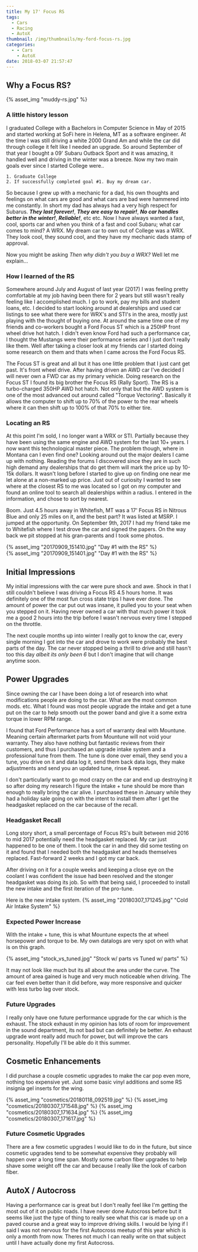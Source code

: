 ```yaml
---
title: My 17' Focus RS
tags:
  - Cars
  - Racing
  - AutoX
thumbnail: /img/thumbnails/my-ford-focus-rs.jpg
categories:
  - - Cars
    - AutoX
date: 2018-03-07 21:57:47
---
```




## Why a Focus RS?

{% asset_img "muddy-rs.jpg" %}

### A little history lesson
I graduated College with a Bachelors in Computer Science in May of 2015 and started working at SoFi here in Helena, MT as a software engineer. At the time I was still driving a white 2000 Grand Am and while the car did through college it felt like I needed an upgrade. So around September of that year I bought a 09' Subaru Outback Sport and it was amazing, it handled well and driving in the winter was a breeze. Now my two main goals ever since I started College were..  

	1. Graduate College
	2. If successfully completed goal #1. Buy my dream car.

So because I grew up with a mechanic for a dad, his own thoughts and feelings on what cars are good and what cars are bad were hammered into me constantly. In short my dad has always had a very high respect for Subarus. **_They last forever!_**, **_They are easy to repair!_**, **_No car handles better in the winter!_**, **_Reliable!_**, etc etc. Now I have always wanted a fast, cool, sports car and when you think of a fast and cool Subaru; what car comes to mind? A WRX. My dream car to own out of College was a WRX. They look cool, they sound cool, and they have my mechanic dads stamp of approval. 

Now you might be asking _Then why didn't you buy a WRX?_ Well let me explain... 

### How I learned of the RS
Somewhere around July and August of last year (2017) I was feeling pretty comfortable at my job having been there for 2 years but still wasn't really feeling like I accomplished much. I go to work, pay my bills and student loans, etc. I decided to start looking around at dealerships and used car listings to see what there were for WRX's and STI's in the area, mostly just playing with the thought of buying one. At around the same time one of my friends and co-workers bought a Ford Focus ST which is a 250HP front wheel drive hot hatch. I didn't even know Ford had such a performance car, I thought the Mustangs were their performance series and I just don't really like them. Well after taking a closer look at my friends car I started doing some research on them and thats when I came across the Ford Focus RS.

The Focus ST is great and all but it has one little problem that I just cant get past. It's front wheel drive. After having driven an AWD car I've decided I will never own a FWD car as my primary vehicle. Doing research on the Focus ST I found its big brother the Focus RS (Rally Sport). The RS is a turbo-charged 350HP AWD hot hatch. Not only that but the AWD system is one of the most advanced out around called "Torque Vectoring". Basically it allows the computer to shift up to 70% of the power to the rear wheels where it can then shift up to 100% of that 70% to either tire.

### Locating an RS
At this point I'm sold, I no longer want a WRX or STI. Partially because they have been using the same engine and AWD system for the last 10+ years. I now want this technological master piece. The problem though, where in Montana can I even find one? Looking around out the major dealers I came up with nothing. Reading the forums I discovered since they are in such high demand any dealerships that do get them will mark the price up by 10-15k dollars. It wasn't long before I started to give up on finding one near me let alone at a non-marked up price. Just out of curiosity I wanted to see where at the closest RS to me was located so I got on my computer and found an online tool to search all dealerships within a radius. I entered in the information, and chose to sort by nearest. 

Boom. Just 4.5 hours away in Whitefish, MT was a 17' Focus RS in Nitrous Blue and only 25 miles on it, and the best part? It was listed at MSRP. I jumped at the opportunity. On September 9th, 2017 I had my friend take me to Whitefish where I test drove the car and signed the papers. On the way back we pit stopped at his gran-parents and I took some photos. 

{% asset_img "20170909_151410.jpg" "Day #1 with the RS" %}
</br>
{% asset_img "20170909_151401.jpg" "Day #1 with the RS" %}

## Initial Impressions

My initial impressions with the car were pure shock and awe. Shock in that I still couldn't believe I was driving a Focus RS 4.5 hours home. It was definitely one of the most fun cross state trips I have ever done. The amount of power the car put out was insane, it pulled you to your seat when you stepped on it. Having never owned a car with that much power it took me a good 2 hours into the trip before I wasn't nervous every time I stepped on the throttle. 

The next couple months up into winter I really got to know the car, every single morning I got into the car and drove to work were probably the best parts of the day. The car never stopped being a thrill to drive and still hasn't too this day _albeit its only been 6_ but I don't imagine that will change anytime soon. 

## Power Upgrades

Since owning the car I have been doing a lot of research into what modifications people are doing to the car. What are the most common mods. etc. What I found was most people upgrade the intake and get a tune put on the car to help smooth out the power band and give it a some extra torque in lower RPM range. 

I found that Ford Performance has a sort of warranty deal with Mountune. Meaning certain aftermarket parts from Mountune will not void your warranty. They also have nothing but fantastic reviews from their customers, and thus I purchased an upgrade intake system and a professional tune from them. The tune is done over email, they send you a tune, you drive on it and data log it, send them back data logs, they make adjustments and send you an updated tune, rinse & repeat. 

I don't particularly want to go mod crazy on the car and end up destroying it so after doing my research I figure the intake + tune should be more than enough to really bring the car alive. I purchased these in January while they had a holiday sale going on with the intent to install them after I get the headgasket replaced on the car because of the recall. 

### Headgasket Recall

Long story short, a small percentage of Focus RS's built between mid 2016 to mid 2017 potentially need the headgasket replaced. My car just happened to be one of them. I took the car in and they did some testing on it and found that I needed both the headgasket and heads themselves replaced. Fast-forward 2 weeks and I got my car back. 

After driving on it for a couple weeks and keeping a close eye on the coolant I was confident the issue had been resolved and the stonger headgasket was doing its job. So with that being said, I proceeded to install the new intake and the first iteration of the pro-tune. 

Here is the new intake system.
{% asset_img "20180307_171245.jpg" "Cold Air Intake System" %}

### Expected Power Increase

With the intake + tune, this is what Mountune expects the at wheel horsepower and torque to be. My own datalogs are very spot on with what is on this graph.

{% asset_img "stock_vs_tuned.jpg" "Stock w/ parts vs Tuned w/ parts" %}

It may not look like much but its all about the area under the curve. The amount of area gained is huge and very much noticeable when driving. The car feel even better than it did before, way more responsive and quicker with less turbo lag over stock.

### Future Upgrades

I really only have one future performance upgrade for the car which is the exhaust. The stock exhaust in my opinion has lots of room for improvement in the sound department, its not bad but can definitely be better. An exhaust upgrade wont really add much for power, but will improve the cars personality. Hopefully I'll be able do it this summer. 

## Cosmetic Enhancements

I did purchase a couple cosmetic upgrades to make the car pop even more, nothing too expensive yet. Just some basic vinyl additions and some RS insignia gel inserts for the wing.

{% asset_img "cosmetics/20180118_092519.jpg" %}
{% asset_img "cosmetics/20180307_171548.jpg" %}
{% asset_img "cosmetics/20180307_171634.jpg" %}
{% asset_img "cosmetics/20180307_171617.jpg" %}
</br>
### Future Cosmetic Upgrades

There are a few cosmetic upgrades I would like to do in the future, but since cosmetic upgrades tend to be somewhat expensive they probably will happen over a long time span. Mostly some carbon fiber upgrades to help shave some weight off the car and because I really like the look of carbon fiber.

## AutoX / Autocross

Having a performance car is great but I don't really feel like I'm getting the most out of it on public roads. I have never done Autocross before but it seems like just the type of thing to really see what this car is made up on a paved course and a great way to improve driving skills. I would be lying if I said I was not nervous for the first Autocross meetup of this year which is only a month from now. Theres not much I can really write on that subject until I have actually done my first Autocross. 

   

